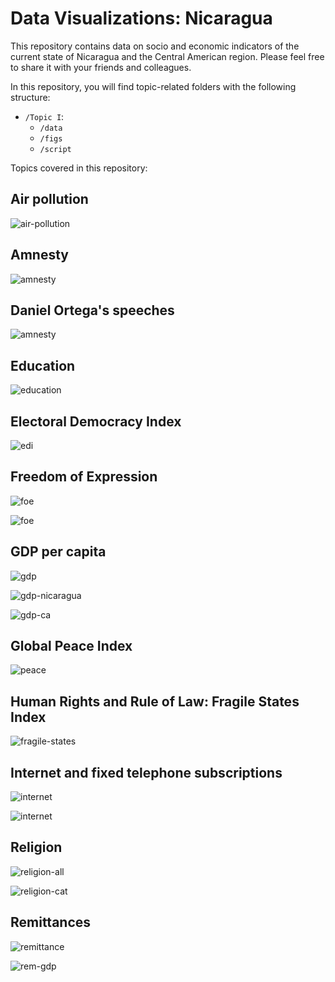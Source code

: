 # Data Visualizations: Nicaragua

This repository contains data on socio and economic indicators of the current state of Nicaragua and the Central American region. Please feel free to share it with your friends and colleagues.

In this repository, you will find topic-related folders with the following structure:

* `/Topic I`:
  * `/data`
  * `/figs`
  * `/script`

Topics covered in this repository:

## Air pollution

![air-pollution](air-pollution/figs/fig1.png)

## Amnesty

![amnesty](amnesty/figs/fig1.png)

## Daniel Ortega's speeches

![amnesty](discursos/figs/tf-idf.png)

## Education

![education](v_democracy/figs/educacion.png)

## Electoral Democracy Index

![edi](v_democracy/figs/edi.png)

## Freedom of Expression

![foe](v_democracy/figs/ca_foe.png)

![foe](v_democracy/figs/foe.png)

## GDP per capita

![gdp](v_democracy/figs/gdp-ca.gif)

![gdp-nicaragua](wdi/figs/pib-nic.png)

![gdp-ca](wdi/figs/pib-ca-fixed.png)

## Global Peace Index

![peace](peace-index/figs/fig1.png)

## Human Rights and Rule of Law: Fragile States Index

![fragile-states](fragile-states/figs/fig1.png)

## Internet and fixed telephone subscriptions

![internet](internet/figs/fig1.png)

![internet](internet/figs/fig2.png)

## Religion

![religion-all](religion/figs/fig1.png)

![religion-cat](religion/figs/fig1.png)

## Remittances

![remittance](remesas/figs/fig1.png)

![rem-gdp](wdi/figs/remesas.png)
